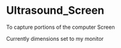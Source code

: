 # Ultrasound_Screen
To capture portions of the computer Screen

Currently dimensions set to my monitor
